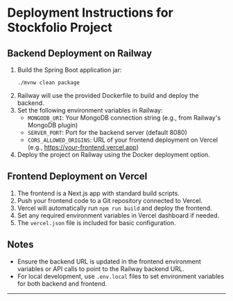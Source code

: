 # Deployment Instructions for Stockfolio Project

## Backend Deployment on Railway

1. Build the Spring Boot application jar:
   ```
   ./mvnw clean package
   ```
2. Railway will use the provided Dockerfile to build and deploy the backend.
3. Set the following environment variables in Railway:
   - `MONGODB_URI`: Your MongoDB connection string (e.g., from Railway's MongoDB plugin)
   - `SERVER_PORT`: Port for the backend server (default 8080)
   - `CORS_ALLOWED_ORIGINS`: URL of your frontend deployment on Vercel (e.g., https://your-frontend.vercel.app)
4. Deploy the project on Railway using the Docker deployment option.

## Frontend Deployment on Vercel

1. The frontend is a Next.js app with standard build scripts.
2. Push your frontend code to a Git repository connected to Vercel.
3. Vercel will automatically run `npm run build` and deploy the frontend.
4. Set any required environment variables in Vercel dashboard if needed.
5. The `vercel.json` file is included for basic configuration.

## Notes

- Ensure the backend URL is updated in the frontend environment variables or API calls to point to the Railway backend URL.
- For local development, use `.env.local` files to set environment variables for both backend and frontend.

---
